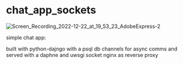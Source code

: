 # chat_app_sockets


![Screen_Recording_2022-12-22_at_19_53_23_AdobeExpress-2](https://user-images.githubusercontent.com/95537935/209198921-5b2c9eea-bc72-483a-ad61-55e12ab4e3c1.gif)



simple chat app:

built with python-dajngo
with a psql db
channels for async comms and served with a daphne and uwsgi socket
nginx as reverse proxy
